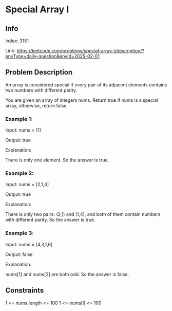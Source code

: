 # Special Array I

## Info
Index: 3151

Link: https://leetcode.com/problems/special-array-i/description/?envType=daily-question&envId=2025-02-01

## Problem Description

An array is considered special if every pair of its adjacent elements contains two numbers with different parity.

You are given an array of integers nums. Return true if nums is a special array, otherwise, return false.

### Example 1:

Input: nums = [1]

Output: true

Explanation:

There is only one element. So the answer is true.

### Example 2:

Input: nums = [2,1,4]

Output: true

Explanation:

There is only two pairs: (2,1) and (1,4), and both of them contain numbers with different parity. So the answer is true.

### Example 3:

Input: nums = [4,3,1,6]

Output: false

Explanation:

nums[1] and nums[2] are both odd. So the answer is false.

## Constraints

1 <= nums.length <= 100
1 <= nums[i] <= 100